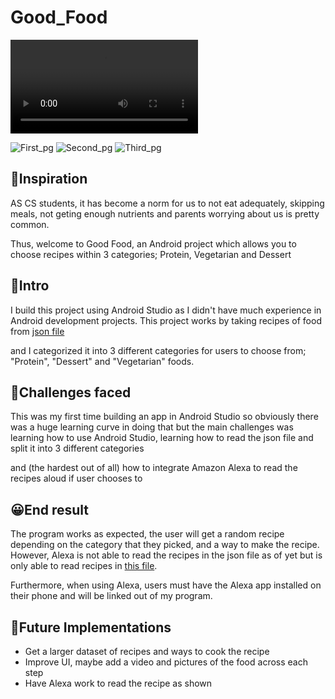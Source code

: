 # Good_Food

![Main_vid](app/src/main/assets/vid.mp4)


![First_pg](app/src/main/assets/home_pg1.jpg)
![Second_pg](app/src/main/assets/second_pg2.jpg)
![Third_pg](app/src/main/assets/third_pg3.jpg)



## 🙌Inspiration

AS CS students, it has become a norm for us to not eat adequately, 
skipping meals, not geting enough nutrients and parents worrying about us is pretty common.

Thus, welcome to Good Food, an Android project which allows you to choose recipes within 3 categories; Protein, Vegetarian and Dessert


## 🔦Intro

I build this project using Android Studio as I didn't have much experience in Android development projects.
This project works by taking recipes of food from <a href="https://github.com/Moonshallow5/Good_Food/blob/main/app/src/main/assets/finalRecipes.json">json file</a>
 
and I categorized it into 3 different categories for users to choose from; "Protein", "Dessert" and "Vegetarian" foods.

## 🚧Challenges faced 

This was my first time building an app in Android Studio so obviously there was a huge learning curve in doing that
but the main challenges was learning how to use Android Studio, learning how to read the json file and split it into 3 different categories 

and (the hardest out of all) how to integrate Amazon Alexa to read the recipes aloud if user chooses to

## 😀End result

The program works as expected, the user will get a random recipe depending on the category that they picked, and a way to make the recipe. However, Alexa is not able to read the recipes in the json file as of yet but is only able to read recipes in <a href="https://github.com/Moonshallow5/Good_Food/blob/main/amzn1.ask.skill.185307f3-693e-47dc-bb91-52fc0b1675ee/lambda/index.js"> this file</a>.

Furthermore, when using Alexa, users must have the Alexa app installed on their phone and will be linked out of my program.


## 👀Future Implementations

- Get a larger dataset of recipes and ways to cook the recipe
- Improve UI, maybe add a video and pictures of the food across each step
- Have Alexa work to read the recipe as shown

